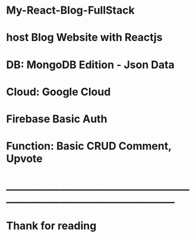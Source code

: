 # My-React-Blog-FullStack
# host Blog Website with Reactjs 
# DB: MongoDB Edition - Json Data
# Cloud: Google Cloud 
# Firebase Basic Auth
# Function: Basic CRUD Comment, Upvote
# _______________________________________________________________________
# Thank for reading
